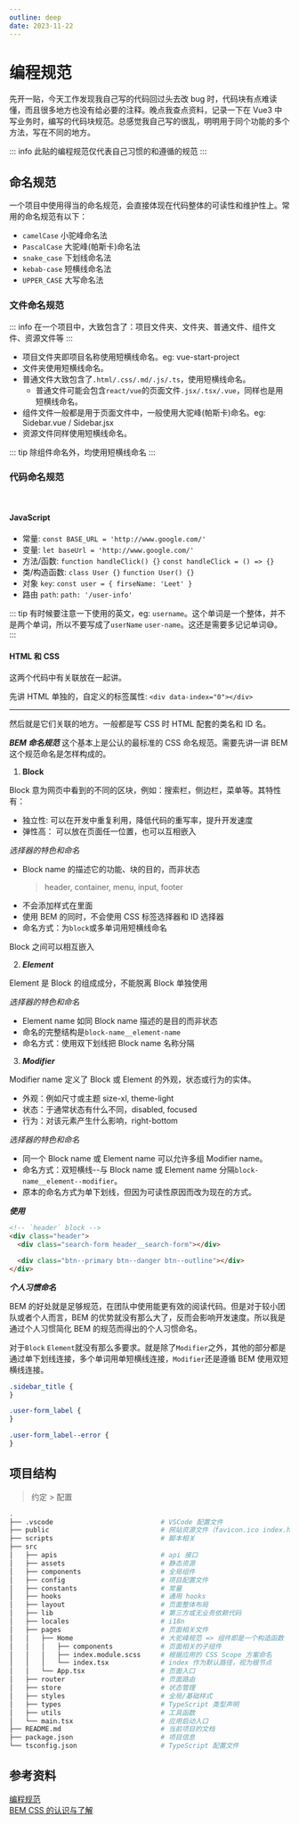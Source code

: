 ```yaml
---
outline: deep
date: 2023-11-22
---
```


# 编程规范

先开一贴，今天工作发现我自己写的代码回过头去改 bug 时，代码块有点难读懂，而且很多地方也没有给必要的注释。晚点我查点资料，记录一下在 Vue3 中写业务时，编写的代码块规范。总感觉我自己写的很乱，明明用于同个功能的多个方法，写在不同的地方。

::: info
此贴的编程规范仅代表自己习惯的和遵循的规范
:::

## 命名规范

一个项目中使用得当的命名规范，会直接体现在代码整体的可读性和维护性上。常用的命名规范有以下：

- `camelCase` 小驼峰命名法
- `PascalCase` 大驼峰(帕斯卡)命名法
- `snake_case` 下划线命名法
- `kebab-case` 短横线命名法
- `UPPER_CASE` 大写命名法

### 文件命名规范

::: info
在一个项目中，大致包含了：项目文件夹、文件夹、普通文件、组件文件、资源文件等
:::

- 项目文件夹即项目名称使用短横线命名。eg: vue-start-project
- 文件夹使用短横线命名。
- 普通文件大致包含了`.html/.css/.md/.js/.ts`，使用短横线命名。
  - 普通文件可能会包含`react/vue`的页面文件`.jsx/.tsx/.vue`，同样也是用短横线命名。
- 组件文件一般都是用于页面文件中，一般使用大驼峰(帕斯卡)命名。eg: Sidebar.vue / Sidebar.jsx
- 资源文件同样使用短横线命名。

::: tip
除组件命名外，均使用短横线命名
:::

### 代码命名规范

<br />

#### JavaScript

- 常量: `const BASE_URL = 'http://www.google.com/'`
- 变量: `let baseUrl = 'http://www.google.com/'`
- 方法/函数: `function handleClick() {}` `const handleClick = () => {}`
- 类/构造函数: `class User {}` `function User() {}`
- 对象 `key`: `const user = { firseName: 'Leet' }`
- 路由 `path`: `path: '/user-info'`

::: tip
有时候要注意一下使用的英文，eg: `username`。这个单词是一个整体，并不是两个单词，所以不要写成了`userName` `user-name`。这还是需要多记记单词:sweat_smile:。
:::

#### HTML 和 CSS

这两个代码中有关联放在一起讲。

先讲 HTML 单独的，自定义的标签属性: `<div data-index="0"></div>`

---

然后就是它们关联的地方。一般都是写 CSS 时 HTML 配套的类名和 ID 名。

**_BEM 命名规范_**
这个基本上是公认的最标准的 CSS 命名规范。需要先讲一讲 BEM 这个规范命名是怎样构成的。

1. **Block**

<ZoomImg
  src="/assets/workflow/programming-standard/css-block.png"
  desc="图片来源：https://en.bem.info/methodology/key-concepts/"
/>

Block 意为网页中看到的不同的区块，例如：搜索栏，侧边栏，菜单等。其特性有：

- 独立性: 可以在开发中重复利用，降低代码的重写率，提升开发速度
- 弹性高： 可以放在页面任一位置，也可以互相嵌入

_选择器的特色和命名_

- Block name 的描述它的功能、块的目的，而非状态
  > header, container, menu, input, footer
- 不会添加样式在里面
- 使用 BEM 的同时，不会使用 CSS 标签选择器和 ID 选择器
- 命名方式：为`block`或多单词用短横线命名

Block 之间可以相互嵌入

2. **_Element_**

<ZoomImg
  src="/assets/workflow/programming-standard/css-element.png"
  desc="图片来源：https://en.bem.info/methodology/key-concepts/"
/>

Element 是 Block 的组成成分，不能脱离 Block 单独使用

_选择器的特色和命名_

- Element name 如同 Block name 描述的是目的而非状态
- 命名的完整结构是`block-name__element-name`
- 命名方式：使用双下划线把 Block name 名称分隔

3. **_Modifier_**

<ZoomImg
  src="/assets/workflow/programming-standard/css-modifier.png"
  desc="图片来源：https://en.bem.info/methodology/key-concepts/"
/>

Modifier name 定义了 Block 或 Element 的外观，状态或行为的实体。

- 外观：例如尺寸或主题 size-xl, theme-light
- 状态：于通常状态有什么不同，disabled, focused
- 行为：对该元素产生什么影响，right-bottom

_选择器的特色和命名_

- 同一个 Block name 或 Element name 可以允许多组 Modifier name。
- 命名方式：双短横线--与 Block name 或 Element name 分隔`block-name__element--modifier`。
- 原本的命名方式为单下划线，但因为可读性原因而改为现在的方式。

**_使用_**

```html
<!-- `header` block -->
<div class="header">
  <div class="search-form header__search-form"></div>

  <div class="btn--primary btn--danger btn--outline"></div>
</div>
```

**_个人习惯命名_**

BEM 的好处就是足够规范，在团队中使用能更有效的阅读代码。但是对于较小团队或者个人而言，BEM 的优势就没有那么大了，反而会影响开发速度。所以我是通过个人习惯简化 BEM 的规范而得出的个人习惯命名。

对于`Block` `Element`就没有那么多要求。就是除了`Modifier`之外，其他的部分都是通过单下划线连接，多个单词用单短横线连接，`Modifier`还是遵循 BEM 使用双短横线连接。

```css
.sidebar_title {
}

.user-form_label {
}

.user-form_label--error {
}
```

## 项目结构

> 约定 > 配置

```sh
.
├── .vscode                           # VSCode 配置文件
├── public                            # 网站资源文件（favicon.ico index.html 等）
├── scripts                           # 脚本相关
├── src
│   ├── apis                          # api 接口
│   ├── assets                        # 静态资源
│   ├── components                    # 全局组件
│   ├── config                        # 项目配置文件
│   ├── constants                     # 常量
│   ├── hooks                         # 通用 hooks
│   ├── layout                        # 页面整体布局
│   ├── lib                           # 第三方或无业务依赖代码
│   ├── locales                       # i18n
│   ├── pages                         # 页面相关文件
│   │   ├── Home                      # 大驼峰规范 => 组件即是一个构造函数
│   │   │   ├── components            # 页面相关的子组件
│   │   │   ├── index.module.scss     # 根据应用的 CSS Scope 方案命名
│   │   │   └── index.tsx             # index 作为默认路径，视为根节点
│   │   └── App.tsx                   # 页面入口
│   ├── router                        # 页面路由
│   ├── store                         # 状态管理
│   ├── styles                        # 全局/基础样式
│   ├── types                         # TypeScript 类型声明
│   ├── utils                         # 工具函数
│   └── main.tsx                      # 应用启动入口
├── README.md                         # 当前项目的文档
├── package.json                      # 项目信息
└── tsconfig.json                     # TypeScript 配置文件
```

## 参考资料

[编程规范](https://notes.fe-mm.com/workflow/style-guide)  
[BEM CSS 的认识与了解](https://hackmd.io/@YIHQx96xTI-K9vDjhzEfDA/S1TBmnon9)
